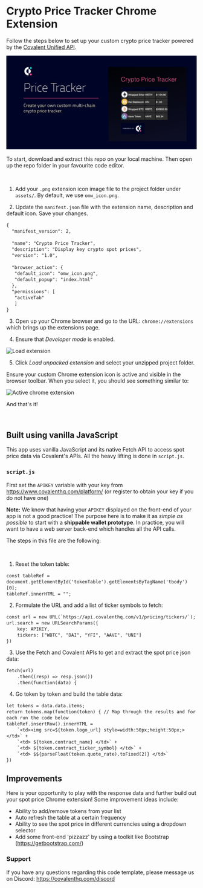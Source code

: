 # Crypto Price Tracker Chrome Extension

Follow the steps below to set up your custom crypto price tracker powered by the [Covalent Unified API](https://www.covalenthq.com/docs/api/).

![Crypto Price Tracker](/assets/crypto-price-tracker.png)

To start, download and extract this repo on your local machine. Then open up the repo folder in your favourite code editor. 

&nbsp;
1. Add your `.png` extension icon image file to the project folder under `assets/`. By default, we use `omw_icon.png`.

&nbsp;
2. Update the `manifest.json` file with the extension name, description and default icon. Save your changes.
```
{
  "manifest_version": 2,

  "name": "Crypto Price Tracker",
  "description": "Display key crypto spot prices",
  "version": "1.0",

  "browser_action": {
   "default_icon": "omw_icon.png",
   "default_popup": "index.html"
  },
  "permissions": [
   "activeTab"
   ]
}
```

&nbsp;
3. Open up your Chrome browser and go to the URL: `chrome://extensions` which brings up the extensions page.

&nbsp;
4. Ensure that *Developer mode* is enabled.

![Load extension](https://mcusercontent.com/040e2f3f9d74f0f1ed3abc80a/images/ce7e0f35-86e6-4033-a884-822a6a8517ca.png)

&nbsp;
5.  Click *Load unpacked extension* and select your unzipped project folder.

Ensure your custom Chrome extension icon is active and visible in the browser toolbar. When you select it, you should see something similar to:

![Active chrome extension](https://mcusercontent.com/040e2f3f9d74f0f1ed3abc80a/images/909b766d-516f-4f44-820c-2007bb546cf4.png)

And that's it!

 

&nbsp;
## Built using vanilla JavaScript
This app uses vanilla JavaScript and its native Fetch API to access spot price data via Covalent's APIs. All the heavy lifting is done in `script.js`.

### `script.js`
First set the `APIKEY` variable with your key from https://www.covalenthq.com/platform/ (or register to obtain your key if you do not have one)

**Note:** We know that having your `APIKEY` displayed on the front-end of your app is not a good practice! The purpose here is to make it as *simple as possible* to start with a **shippable wallet prototype**. In practice, you will want to have a web server back-end which handles all the API calls.  

The steps in this file are the following:

&nbsp;
1. Reset the token table:
```
const tableRef = document.getElementById('tokenTable').getElementsByTagName('tbody')[0];
tableRef.innerHTML = "";
```

&nbsp;
2. Formulate the URL and add a list of ticker symbols to fetch:
```
const url = new URL(`https://api.covalenthq.com/v1/pricing/tickers/`);
url.search = new URLSearchParams({
    key: APIKEY,
    tickers: ["WBTC", "DAI", "YFI", "AAVE", "UNI"]
})
```

&nbsp;
3. Use the Fetch and Covalent APIs to get and extract the spot price json data:
```
fetch(url)
    .then((resp) => resp.json())
    .then(function(data) {
```

&nbsp;
4. Go token by token and build the table data:
```
let tokens = data.data.items;
return tokens.map(function(token) { // Map through the results and for each run the code below
tableRef.insertRow().innerHTML = 
    `<td><img src=${token.logo_url} style=width:50px;height:50px;></td>` +
    `<td> ${token.contract_name} </td>` +
    `<td> ${token.contract_ticker_symbol} </td>` +
    `<td> $${parseFloat(token.quote_rate).toFixed(2)} </td>`
})
```

## Improvements
 Here is your opportunity to play with the response data and further build out your spot price Chrome extension! Some improvement ideas include:
* Ability to add/remove tokens from your list
* Auto refresh the table at a certain frequency
* Ability to see the spot price in different currencies using a dropdown selector
* Add some front-end 'pizzazz' by using a toolkit like Bootstrap (https://getbootstrap.com/)

### Support

If you have any questions regarding this code template, please message us on Discord: https://covalenthq.com/discord